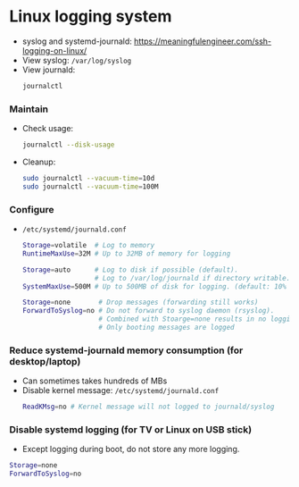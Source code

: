 # Linux logging system
- syslog and systemd-journald: https://meaningfulengineer.com/ssh-logging-on-linux/ 
- View syslog: `/var/log/syslog`
- View journald:
  ```bash
  journalctl
  ```
### Maintain
- Check usage:
  ```bash
  journalctl --disk-usage
  ```
- Cleanup: 
  ```bash
  sudo journalctl --vacuum-time=10d
  sudo journalctl --vacuum-time=100M
  ```
### Configure
- `/etc/systemd/journald.conf`
  ```bash
  Storage=volatile  # Log to memory
  RuntimeMaxUse=32M # Up to 32MB of memory for logging
  ```
  ```bash
  Storage=auto      # Log to disk if possible (default). 
                    # Log to /var/log/journald if directory writable.
  SystemMaxUse=500M # Up to 500MB of disk for logging. (default: 10% disk space)
  ```
  ```bash
  Storage=none       # Drop messages (forwarding still works)
  ForwardToSyslog=no # Do not forward to syslog daemon (rsyslog). 
                     # Combined with Stoarge=none results in no logging.
                     # Only booting messages are logged
  ```
### Reduce systemd-journald memory consumption (for desktop/laptop)
- Can sometimes takes hundreds of MBs
- Disable kernel message: `/etc/systemd/journald.conf`
  ```bash
  ReadKMsg=no # Kernel message will not logged to journald/syslog
  ```
### Disable systemd logging (for TV or Linux on USB stick)
  - Except logging during boot, do not store any more logging.
  ```bash
  Storage=none
  ForwardToSyslog=no
  ```
